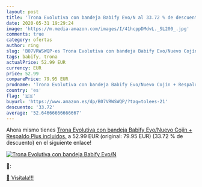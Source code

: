 ```yaml
---
layout: post
title: 'Trona Evolutiva con bandeja Babify Evo/N al 33.72 % de descuento'
date: 2020-05-31 19:29:24
image: 'https://m.media-amazon.com/images/I/41hcppDMdvL._SL200_.jpg'
comments: true
category: ofertas
author: ring
slug: 'B07VRWSWQP-es Trona Evolutiva con bandeja Babify Evo/Nuevo Cojín +...'
tags: babify, trona
actualPrice: 52.99 EUR
currency: EUR
price: 52.99
comparePrice: 79.95 EUR
prodname: 'Trona Evolutiva con bandeja Babify Evo/Nuevo Cojín + Respaldo Plus incluidos.'
country: 'es'
flag: '🇪🇸'
buyurl: 'https://www.amazon.es/dp/B07VRWSWQP/?tag=tolees-21'
descuento: '33.72'
average: '52.64666666666667'
---
```


Ahora mismo tienes [Trona Evolutiva con bandeja Babify Evo/Nuevo Cojín + Respaldo Plus incluidos.](https://www.amazon.es/dp/B07VRWSWQP/?tag=tolees-21) a 52.99 EUR (original: 79.95 EUR) (33.72 %  de descuento) en el siguiente enlace!

[![Trona Evolutiva con bandeja Babify Evo/N](https://m.media-amazon.com/images/I/41hcppDMdvL._SL200_.jpg)](https://www.amazon.es/dp/B07VRWSWQP/?tag=tolees-21)

🔎:


[🛒 Visítala!!!](https://www.amazon.es/dp/B07VRWSWQP/?tag=tolees-21)
